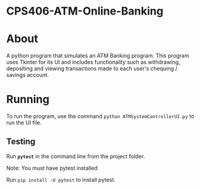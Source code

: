 # CPS406-ATM-Online-Banking

# About

A python program that simulates an ATM Banking program.
This program uses Tkinter for its UI and includes functionality such as withdrawing, depositing and viewing transactions made to each user's chequing / savings account.

# Running

To run the program, use the command ```python ATMSystemControllerUI.py``` to run the UI file.


## Testing

Run <b>```pytest```</b> in the command line from the project folder.

Note: You must have pytest installed

Run `pip install -U pytest` to install pytest.
